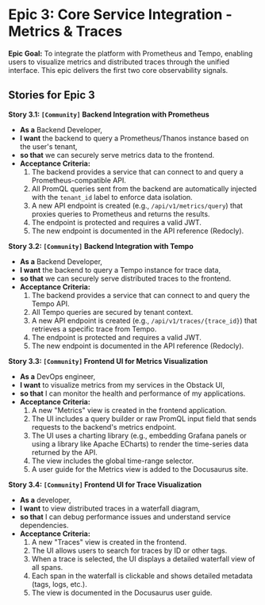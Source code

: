 # Epic 3: Core Service Integration - Metrics & Traces

**Epic Goal:** To integrate the platform with Prometheus and Tempo, enabling users to visualize metrics and distributed traces through the unified interface. This epic delivers the first two core observability signals.

## Stories for Epic 3

**Story 3.1: `[Community]` Backend Integration with Prometheus**
*   **As a** Backend Developer,
*   **I want** the backend to query a Prometheus/Thanos instance based on the user's tenant,
*   **so that** we can securely serve metrics data to the frontend.
*   **Acceptance Criteria:**
    1.  The backend provides a service that can connect to and query a Prometheus-compatible API.
    2.  All PromQL queries sent from the backend are automatically injected with the `tenant_id` label to enforce data isolation.
    3.  A new API endpoint is created (e.g., `/api/v1/metrics/query`) that proxies queries to Prometheus and returns the results.
    4.  The endpoint is protected and requires a valid JWT.
    5.  The new endpoint is documented in the API reference (Redocly).

**Story 3.2: `[Community]` Backend Integration with Tempo**
*   **As a** Backend Developer,
*   **I want** the backend to query a Tempo instance for trace data,
*   **so that** we can securely serve distributed traces to the frontend.
*   **Acceptance Criteria:**
    1.  The backend provides a service that can connect to and query the Tempo API.
    2.  All Tempo queries are secured by tenant context.
    3.  A new API endpoint is created (e.g., `/api/v1/traces/{trace_id}`) that retrieves a specific trace from Tempo.
    4.  The endpoint is protected and requires a valid JWT.
    5.  The new endpoint is documented in the API reference (Redocly).

**Story 3.3: `[Community]` Frontend UI for Metrics Visualization**
*   **As a** DevOps engineer,
*   **I want** to visualize metrics from my services in the Obstack UI,
*   **so that** I can monitor the health and performance of my applications.
*   **Acceptance Criteria:**
    1.  A new "Metrics" view is created in the frontend application.
    2.  The UI includes a query builder or raw PromQL input field that sends requests to the backend's metrics endpoint.
    3.  The UI uses a charting library (e.g., embedding Grafana panels or using a library like Apache ECharts) to render the time-series data returned by the API.
    4.  The view includes the global time-range selector.
    5.  A user guide for the Metrics view is added to the Docusaurus site.

**Story 3.4: `[Community]` Frontend UI for Trace Visualization**
*   **As a** developer,
*   **I want** to view distributed traces in a waterfall diagram,
*   **so that** I can debug performance issues and understand service dependencies.
*   **Acceptance Criteria:**
    1.  A new "Traces" view is created in the frontend.
    2.  The UI allows users to search for traces by ID or other tags.
    3.  When a trace is selected, the UI displays a detailed waterfall view of all spans.
    4.  Each span in the waterfall is clickable and shows detailed metadata (tags, logs, etc.).
    5.  The view is documented in the Docusaurus user guide.
